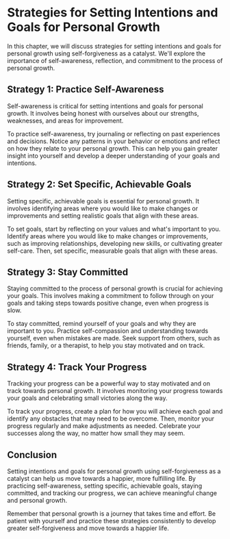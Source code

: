 # Strategies for Setting Intentions and Goals for Personal Growth

In this chapter, we will discuss strategies for setting intentions and goals for personal growth using self-forgiveness as a catalyst. We'll explore the importance of self-awareness, reflection, and commitment to the process of personal growth.

Strategy 1: Practice Self-Awareness
-----------------------------------

Self-awareness is critical for setting intentions and goals for personal growth. It involves being honest with ourselves about our strengths, weaknesses, and areas for improvement.

To practice self-awareness, try journaling or reflecting on past experiences and decisions. Notice any patterns in your behavior or emotions and reflect on how they relate to your personal growth. This can help you gain greater insight into yourself and develop a deeper understanding of your goals and intentions.

Strategy 2: Set Specific, Achievable Goals
------------------------------------------

Setting specific, achievable goals is essential for personal growth. It involves identifying areas where you would like to make changes or improvements and setting realistic goals that align with these areas.

To set goals, start by reflecting on your values and what's important to you. Identify areas where you would like to make changes or improvements, such as improving relationships, developing new skills, or cultivating greater self-care. Then, set specific, measurable goals that align with these areas.

Strategy 3: Stay Committed
--------------------------

Staying committed to the process of personal growth is crucial for achieving your goals. This involves making a commitment to follow through on your goals and taking steps towards positive change, even when progress is slow.

To stay committed, remind yourself of your goals and why they are important to you. Practice self-compassion and understanding towards yourself, even when mistakes are made. Seek support from others, such as friends, family, or a therapist, to help you stay motivated and on track.

Strategy 4: Track Your Progress
-------------------------------

Tracking your progress can be a powerful way to stay motivated and on track towards personal growth. It involves monitoring your progress towards your goals and celebrating small victories along the way.

To track your progress, create a plan for how you will achieve each goal and identify any obstacles that may need to be overcome. Then, monitor your progress regularly and make adjustments as needed. Celebrate your successes along the way, no matter how small they may seem.

Conclusion
----------

Setting intentions and goals for personal growth using self-forgiveness as a catalyst can help us move towards a happier, more fulfilling life. By practicing self-awareness, setting specific, achievable goals, staying committed, and tracking our progress, we can achieve meaningful change and personal growth.

Remember that personal growth is a journey that takes time and effort. Be patient with yourself and practice these strategies consistently to develop greater self-forgiveness and move towards a happier life.


